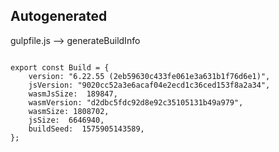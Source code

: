 



Autogenerated
-------------








gulpfile.js --> generateBuildInfo


  

```

export const Build = {
    version: "6.22.55 (2eb59630c433fe061e3a631b1f76d6e1)",
    jsVersion: "9020cc52a3e6acaf04e2ecd1c36ced153f8a2a34",
    wasmJsSize:  189847,
    wasmVersion: "d2dbc5fdc92d8e92c35105131b49a979",
    wasmSize: 1808702,
    jsSize:  6646940,
    buildSeed:  1575905143589,
};


```





